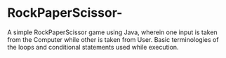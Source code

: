 # RockPaperScissor-
A simple RockPaperScissor game using Java, wherein one input is taken from the Computer while other is taken from User. Basic terminologies of the loops and conditional statements used while execution.
